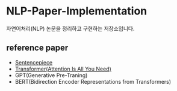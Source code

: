 # NLP-Paper-Implementation
자연어처리(NLP) 논문을 정리하고 구현하는 저장소입니다.

## reference paper
- [Sentencepiece](https://github.com/sparkerhoney/NLP-Paper-Implementation/tree/main/sentencepiece)
- [Transformer(Attention Is All You Need)](https://github.com/sparkerhoney/NLP-Paper-Implementation/tree/main/Transformer)
- GPT(Generative Pre-Traning)
- BERT(Bidirection Encoder Representations from Transformers)





